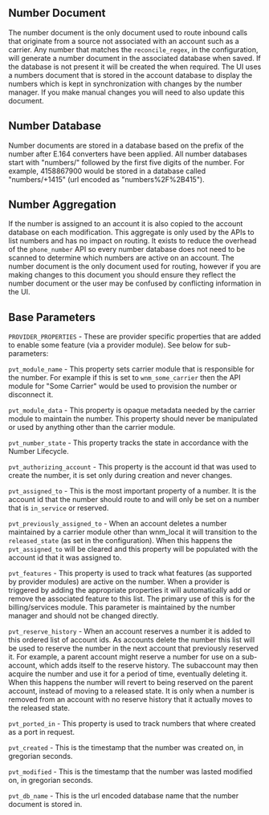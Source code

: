 ## Number Document 

The number document is the only document used to route inbound calls that originate from a source not associated with an account such as a carrier.  Any number that matches the `reconcile_regex`, in the configuration, will generate a number document in the associated database when saved.  If the database is not present it will be created the when required. The UI uses a numbers document that is stored in the account database to display the numbers which is kept in synchronization with changes by the number manager.  If you make manual changes you will need to also update this document.


## Number Database

Number documents are stored in a database based on the prefix of the number after E.164 converters have been applied.  All number databases start with "numbers/" followed by the first five digits of the number.  For example, 4158867900 would be stored in a database called "numbers/+1415" (url encoded as "numbers%2F%2B415").

## Number Aggregation

If the number is assigned to an account it is also copied to the account database on each modification.  This aggregate is only used by the APIs to list numbers and has no impact on routing.  It exists to reduce the overhead of the `phone_number` API so every number database does not need to be scanned to determine which numbers are active on an account.  The number document is the only document used for routing, however if you are making changes to this document you should ensure they reflect the number document or the user may be confused by conflicting information in the UI.

## Base Parameters

`PROVIDER_PROPERTIES` - These are provider specific properties that are added to enable some feature (via a provider module). See below for sub-parameters:

`pvt_module_name` - This property sets carrier module that is responsible for the number. For example if this is set to `wnm_some_carrier` then the API module for "Some Carrier" would be used to provision the number or disconnect it.

`pvt_module_data` - This property is opaque metadata needed by the carrier module to maintain the number. This property should never be manipulated or used by anything other than the carrier module.

`pvt_number_state` - This property tracks the state in accordance with the Number Lifecycle.

`pvt_authorizing_account` - This property is the account id that was used to create the number, it is set only during creation and never changes.

`pvt_assigned_to` - This is the most important property of a number. It is the account id that the number should route to and will only be set on a number that is `in_service` or reserved.

`pvt_previously_assigned_to` - When an account deletes a number maintained by a carrier module other than wnm_local it will transition to the `released_state` (as set in the configuration). When this happens the `pvt_assigned_to` will be cleared and this property will be populated with the account id that it was assigned to.
 
`pvt_features` - This property is used to track what features (as supported by provider modules) are active on the number. When a provider is triggered by adding the appropriate properties it will automatically add or remove the associated feature to this list. The primary use of this is for the billing/services module. This parameter is maintained by the number manager and should not be changed directly.

`pvt_reserve_history` - When an account reserves a number it is added to this ordered list of account ids. As accounts delete the number this list will be used to reserve the number in the next account that previously reserved it. For example, a parent account might reserve a number for use on a sub-account, which adds itself to the reserve history. The subaccount may then acquire the number and use it for a period of time, eventually deleting it. When this happens the number will revert to being reserved on the parent account, instead of moving to a released state. It is only when a number is removed from an account with no reserve history that it actually moves to the released state.
 
`pvt_ported_in` - This property is used to track numbers that where created as a port in request.

`pvt_created` - This is the timestamp that the number was created on, in gregorian seconds.

`pvt_modified` - This is the timestamp that the number was lasted modified on, in gregorian seconds.
 
`pvt_db_name` - This is the url encoded database name that the number document is stored in.
 
